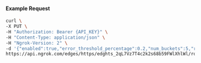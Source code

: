 <!-- Code generated for API Clients. DO NOT EDIT. -->

#### Example Request

```bash
curl \
-X PUT \
-H "Authorization: Bearer {API_KEY}" \
-H "Content-Type: application/json" \
-H "Ngrok-Version: 2" \
-d '{"enabled":true,"error_threshold_percentage":0.2,"num_buckets":5,"rolling_window":300,"tripped_duration":120,"volume_threshold":20}' \
https://api.ngrok.com/edges/https/edghts_2qL7Vz7T4c2k2s68b59FWlXhlWl/routes/edghtsrt_2qL7VvpUTFYji9R872DoxZPVUPQ/circuit_breaker
```
